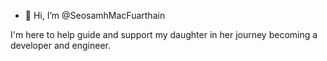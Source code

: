- 👋 Hi, I’m @SeosamhMacFuarthain

I'm here to help guide and support my daughter in her journey becoming a developer and engineer.

<!---
SeosamhMacFuarthain/SeosamhMacFuarthain is a ✨ special ✨ repository because its `README.md` (this file) appears on your GitHub profile.
You can click the Preview link to take a look at your changes.
--->
